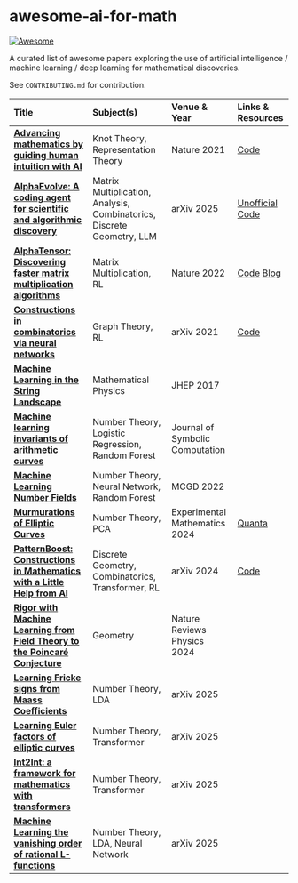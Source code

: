 # awesome-ai-for-math

[![Awesome](https://awesome.re/badge.svg)](https://awesome.re)


A curated list of awesome papers exploring the use of artificial intelligence / machine learning / deep learning for mathematical discoveries.

See `CONTRIBUTING.md` for contribution.

<!-- Table start -->

| Title | Subject(s) | Venue & Year | Links & Resources |
| :--- | :--- | :--- | :--- |
| **[Advancing mathematics by guiding human intuition with AI](https://www.nature.com/articles/s41586-021-04086-x)** | Knot Theory, Representation Theory | Nature 2021 | [Code](https://github.com/google-deepmind/mathematics_conjectures) |
| **[AlphaEvolve: A coding agent for scientific and algorithmic discovery](https://arxiv.org/abs/2506.13131)** | Matrix Multiplication, Analysis, Combinatorics, Discrete Geometry, LLM | arXiv 2025 | [Unofficial Code](https://github.com/codelion/openevolve) |
| **[AlphaTensor: Discovering faster matrix multiplication algorithms](https://www.nature.com/articles/s41586-022-05172-4)** | Matrix Multiplication, RL | Nature 2022 | [Code](https://github.com/google-deepmind/alphatensor) [Blog](https://deepmind.google/discover/blog/discovering-novel-algorithms-with-alphatensor/) |
| **[Constructions in combinatorics via neural networks](https://arxiv.org/abs/2104.14516)** | Graph Theory, RL | arXiv 2021 | [Code](https://github.com/zawagner22/cross-entropy-for-combinatorics) |
| **[Machine Learning in the String Landscape](https://link.springer.com/article/10.1007/JHEP09(2017)157)** | Mathematical Physics | JHEP 2017 | |
| **[Machine learning invariants of arithmetic curves](https://www.sciencedirect.com/science/article/pii/S0747717122000839)** | Number Theory, Logistic Regression, Random Forest | Journal of Symbolic Computation | |
| **[Machine Learning Number Fields](https://link.intlpress.com/JDetail/1806620813564551169)** | Number Theory, Neural Network, Random Forest | MCGD 2022 | |
| **[Murmurations of Elliptic Curves](https://www.tandfonline.com/doi/abs/10.1080/10586458.2024.2382361)** | Number Theory, PCA | Experimental Mathematics 2024 | [Quanta](https://www.quantamagazine.org/elliptic-curve-murmurations-found-with-ai-take-flight-20240305/) |
| **[PatternBoost: Constructions in Mathematics with a Little Help from AI](https://arxiv.org/abs/2411.00566)** | Discrete Geometry, Combinatorics, Transformer, RL | arXiv 2024 | [Code](https://github.com/zawagner22/transformers_math_experiments) |
| **[Rigor with Machine Learning from Field Theory to the Poincaré Conjecture](https://www.nature.com/articles/s42254-024-00709-0)** | Geometry | Nature Reviews Physics 2024 | |
| **[Learning Fricke signs from Maass Coefficients](https://arxiv.org/abs/2501.02105)** | Number Theory, LDA | arXiv 2025 | |
| **[Learning Euler factors of elliptic curves](https://arxiv.org/abs/2502.10357)** | Number Theory, Transformer | arXiv 2025 | |
| **[Int2Int: a framework for mathematics with transformers](https://arxiv.org/abs/2502.17513)** | Number Theory, Transformer | arXiv 2025 |
| **[Machine Learning the vanishing order of rational L-functions](https://arxiv.org/abs/2502.10360)** | Number Theory, LDA, Neural Network | arXiv 2025 | |

<!-- Table end -->